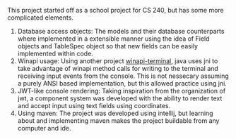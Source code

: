 This project started off as a school project for CS 240, but has some more complicated elements. 
1. Database access objects: The models and their database counterparts where implemented in a extensible manner using the idea of Field objects and TableSpec object so that new fields can be easily implemented within code. 
2. Winapi usage: Using another project [winapi-terminal](https://github.com/diegoBlaylock/winapi-terminal), java uses jni to take advantage of winapi method calls for writing to the terminal and receiving input events from the console. This is not nessecary assuming a purely ANSI based implementation, but this allowed practice using jni.
3. JWT-like console rendering: Taking inspiration from the organization of jwt, a component system was developed with the ability to render text and accept input using text fields using coordinates.
4. Using maven: The project was developed using intellij, but learning about and implementing maven makes the project buildable from any computer and ide.
